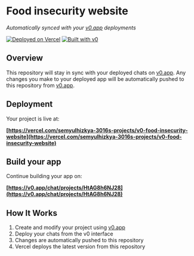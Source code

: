 # Food insecurity website

*Automatically synced with your [v0.app](https://v0.app) deployments*

[![Deployed on Vercel](https://img.shields.io/badge/Deployed%20on-Vercel-black?style=for-the-badge&logo=vercel)](https://vercel.com/semyulhizkya-3016s-projects/v0-food-insecurity-website)
[![Built with v0](https://img.shields.io/badge/Built%20with-v0.app-black?style=for-the-badge)](https://v0.app/chat/projects/HtAG8h6NJ28)

## Overview

This repository will stay in sync with your deployed chats on [v0.app](https://v0.app).
Any changes you make to your deployed app will be automatically pushed to this repository from [v0.app](https://v0.app).

## Deployment

Your project is live at:

**[https://vercel.com/semyulhizkya-3016s-projects/v0-food-insecurity-website](https://vercel.com/semyulhizkya-3016s-projects/v0-food-insecurity-website)**

## Build your app

Continue building your app on:

**[https://v0.app/chat/projects/HtAG8h6NJ28](https://v0.app/chat/projects/HtAG8h6NJ28)**

## How It Works

1. Create and modify your project using [v0.app](https://v0.app)
2. Deploy your chats from the v0 interface
3. Changes are automatically pushed to this repository
4. Vercel deploys the latest version from this repository
